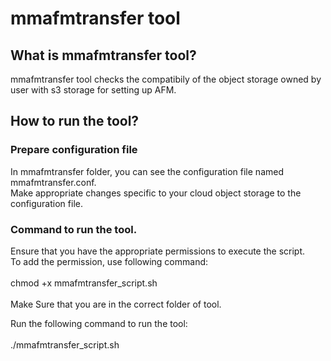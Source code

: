 # mmafmtransfer tool

## What is mmafmtransfer tool?
mmafmtransfer tool checks the compatibily of the object storage owned by user with s3 storage for setting up AFM. 


## How to run the tool?
### Prepare configuration file
In mmafmtransfer folder, you can see the configuration file named mmafmtransfer.conf. <br>
Make appropriate changes specific to your cloud object storage to the configuration file. <br>

### Command to run the tool. 
Ensure that you have the appropriate permissions to execute the script. <br>
To add the permission, use following command:<br><br>
  chmod +x mmafmtransfer_script.sh<br><br>
Make Sure that you are in the correct folder of tool. 

Run the following command to run the tool:<br><br>
  ./mmafmtransfer_script.sh<br><br>

